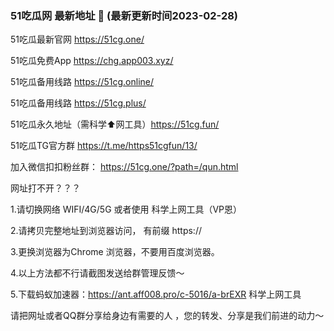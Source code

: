 ### 51吃瓜网 最新地址 👋 (最新更新时间2023-02-28)

51吃瓜最新官网 https://51cg.one/ 

51吃瓜免费App  https://chg.app003.xyz/

51吃瓜备用线路 https://51cg.online/

51吃瓜备用线路 https://51cg.plus/

51吃瓜永久地址（需科学⬆️网工具）https://51cg.fun/

51吃瓜TG官方群 https://t.me/https51cgfun/13/

加入微信扣扣粉丝群： https://51cg.one/?path=/qun.html



网址打不开？？？

1.请切换网络 WIFI/4G/5G 或者使用 科学上网工具（VP恩）

2.请拷贝完整地址到浏览器访问， 有前缀 https:// 

3.更换浏览器为Chrome 浏览器，不要用百度浏览器。

4.以上方法都不行请截图发送给群管理反馈～

5.下载蚂蚁加速器：https://ant.aff008.pro/c-5016/a-brEXR 科学上网工具


请把网址或者QQ群分享给身边有需要的人 ，您的转发、分享是我们前进的动力～


<!--
**51chigua/51chigua** is a ✨ _special_ ✨ repository because its `README.md` (this file) appears on your GitHub profile.

Here are some ideas to get you started:

- 🔭 I’m currently working on ...
- 🌱 I’m currently learning ...
- 👯 I’m looking to collaborate on ...
- 🤔 I’m looking for help with ...
- 💬 Ask me about ...
- 📫 How to reach me: ...
- 😄 Pronouns: ...
- ⚡ Fun fact: ...
-->
